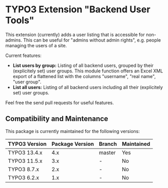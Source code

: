 TYPO3 Extension "Backend User Tools"
====================================

This extension (currently) adds a user listing that is accessible for non-admins. This can be useful for "admins without admin rights", e.g. people managing the users of a site.

Current features:
* **List users by group:** Listing of all backend users, grouped by their (explicitely set) user groups. This module function offers an Excel XML export of a flattened list with the columns "username", "real name", "user group".
* **List all users:** Listing of all backend users including all their (explicitely set) user groups.

Feel free the send pull requests for useful features.

## Compatibility and Maintenance

This package is currently maintained for the following versions:

| TYPO3 Version | Package Version | Branch | Maintained |
|---------------|-----------------|--------|------------|
| TYPO3 13.4.x  | 4.x             | master | Yes        |
| TYPO3 11.5.x  | 3.x             | -      | No         |
| TYPO3 8.7.x   | 2.x             | -      | No         |
| TYPO3 6.2.x   | 1.x             | -      | No         |
